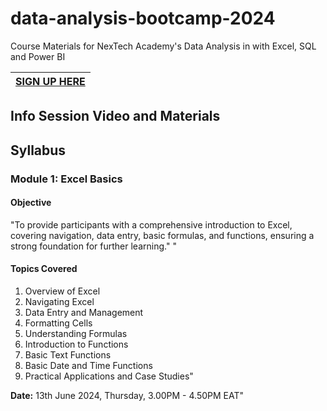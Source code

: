 # data-analysis-bootcamp-2024
Course Materials for NexTech Academy's Data  Analysis in with Excel, SQL and Power BI



| [**SIGN UP HERE**](https://forms.gle/eZDj4UpESg8sCnEF8) |
|----------------------------------------------------------|

## Info Session Video and Materials


## Syllabus

### Module 1: Excel Basics	

 #### Objective 
"To provide participants with a
 comprehensive introduction to Excel, 
covering navigation, data entry, 
basic formulas, and functions, 
ensuring a strong foundation for further learning."	"

#### Topics Covered
1. Overview of Excel
2. Navigating Excel
3. Data Entry and Management
4. Formatting Cells
5. Understanding Formulas
6. Introduction to Functions
7. Basic Text Functions
8. Basic Date and Time Functions
9. Practical Applications and Case Studies"	


**Date:** 13th June 2024, Thursday, 
3.00PM - 4.50PM EAT"




